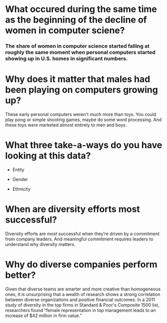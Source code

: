 # What occured during the same time as the beginning of the decline of women in computer sciene? 

 ### The share of women in computer science started falling at roughly the same moment when personal computers started showing up in U.S. homes in significant numbers. 
 
 # Why does it matter that males had been playing on computers growing up?
 
 These early personal computers weren't much more than toys. You could play pong or simple shooting games, maybe do some word processing. And these toys were marketed almost entirely to men and boys.
 
 
 # What three take-a-ways do you have looking at this data? 
 
 * Entity

* Gender

* Ethnicity



# When are diversity efforts most successful?

Diversity efforts are most successful when they’re driven by a commitment from company leaders. And meaningful commitment requires leaders to understand why diversity matters.


# Why do diverse companies perform better?
Given that diverse teams are smarter and more creative than homogeneous ones, it is unsurprising that a wealth of research shows a strong correlation between diverse organizations and positive financial outcomes. In a 2011 study of diversity in the top firms in Standard & Poor's Composite 1500 list, researchers found “female representation in top management leads to an increase of $42 million in firm value.”



